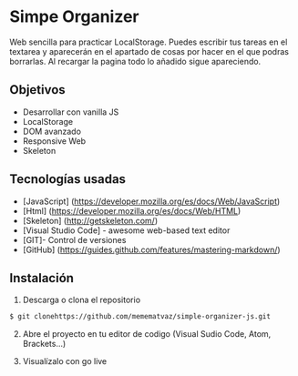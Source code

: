 # Simpe Organizer
Web sencilla para practicar LocalStorage. Puedes escribir tus tareas en el textarea y aparecerán en el apartado de cosas por hacer en el que podras borrarlas. Al recargar la pagina todo lo añadido sigue apareciendo.

## Objetivos 

* Desarrollar con vanilla JS
* LocalStorage
* DOM avanzado
* Responsive Web
* Skeleton

## Tecnologías usadas 

* [JavaScript] (https://developer.mozilla.org/es/docs/Web/JavaScript) 
* [Html] (https://developer.mozilla.org/es/docs/Web/HTML) 
* [Skeleton] (http://getskeleton.com/)
* [Visual Studio Code] - awesome web-based text editor
* [GIT]- Control de versiones
* [GitHub] (https://guides.github.com/features/mastering-markdown/)


## Instalación 


1. Descarga o clona el repositorio
```sh
$ git clonehttps://github.com/memematvaz/simple-organizer-js.git
```
2. Abre el proyecto en tu editor de codigo (Visual Sudio Code, Atom, Brackets...)

3. Visualízalo con go live

